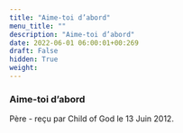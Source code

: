 ```yaml
---
title: "Aime-toi d’abord"
menu_title: ""
description: "Aime-toi d’abord"
date: 2022-06-01 06:00:01+00:269
draft: False
hidden: True
weight:
---
```

### Aime-toi d’abord

Père - reçu par Child of God le 13 Juin 2012.



